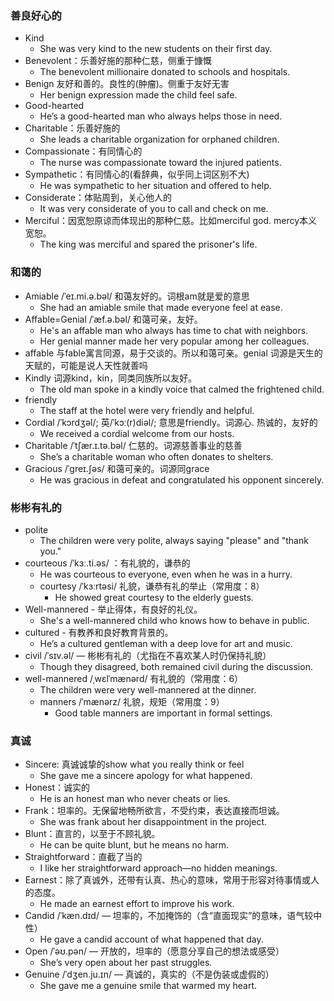 ### 善良好心的
- Kind
  - She was very kind to the new students on their first day.
- Benevolent：乐善好施的那种仁慈，侧重于慷慨
  - The benevolent millionaire donated to schools and hospitals.
- Benign 友好和善的。良性的(肿瘤)。侧重于友好无害
  - Her benign expression made the child feel safe.
- Good-hearted
  - He’s a good-hearted man who always helps those in need.
- Charitable：乐善好施的
  - She leads a charitable organization for orphaned children.
- Compassionate：有同情心的
  - The nurse was compassionate toward the injured patients.
- Sympathetic：有同情心的(看辞典，似乎同上词区别不大)
  - He was sympathetic to her situation and offered to help.
- Considerate：体贴周到，关心他人的
  - It was very considerate of you to call and check on me.
- Merciful：因宽恕原谅而体现出的那种仁慈。比如merciful god. mercy本义宽恕。
  - The king was merciful and spared the prisoner's life.

### 和蔼的
- Amiable /ˈeɪ.mi.ə.bəl/ 和蔼友好的。词根am就是爱的意思
  - She had an amiable smile that made everyone feel at ease.
- Affable=Genial /ˈæf.ə.bəl/ 和蔼可亲，友好。
  - He's an affable man who always has time to chat with neighbors.
  - Her genial manner made her very popular among her colleagues.
- affable 与fable寓言同源，易于交谈的。所以和蔼可亲。genial 词源是天生的天赋的，可能是说人天性就善吗
- Kindly 词源kind，kin，同类同族所以友好。
  - The old man spoke in a kindly voice that calmed the frightened child.
- friendly
  - The staff at the hotel were very friendly and helpful.
- Cordial /ˈkɔrdʒəl/; 英/ˈkɔː(r)diəl/; 意思是friendly。词源心. 热诚的，友好的
  - We received a cordial welcome from our hosts.
- Charitable  /ˈtʃær.ɪ.tə.bəl/ 仁慈的。词源慈善事业的慈善
  - She’s a charitable woman who often donates to shelters.
- Gracious /ˈɡreɪ.ʃəs/ 和蔼可亲的。词源同grace
  - He was gracious in defeat and congratulated his opponent sincerely.

### 彬彬有礼的
- polite
  - The children were very polite, always saying "please" and "thank you."
- courteous /ˈkɜː.ti.əs/ ：有礼貌的，谦恭的
  - He was courteous to everyone, even when he was in a hurry.
  - courtesy /ˈkɜːrtəsi/ 礼貌，谦恭有礼的举止（常用度：8）
    - He showed great courtesy to the elderly guests.
- Well-mannered - 举止得体，有良好的礼仪。
  - She's a well-mannered child who knows how to behave in public.
- cultured - 有教养和良好教育背景的。
  - He’s a cultured gentleman with a deep love for art and music.
- civil /ˈsɪv.əl/ — 彬彬有礼的（尤指在不喜欢某人时仍保持礼貌）
  - Though they disagreed, both remained civil during the discussion.
- well-mannered /ˌwɛlˈmænərd/ 有礼貌的（常用度：6）
  - The children were very well-mannered at the dinner.
  - manners /ˈmænərz/ 礼貌，规矩（常用度：9）
    - Good table manners are important in formal settings.

### 真诚
- Sincere: 真诚诚挚的show what you really think or feel
  - She gave me a sincere apology for what happened.
- Honest：诚实的
  - He is an honest man who never cheats or lies.
- Frank：坦率的。无保留地畅所欲言，不受约束，表达直接而坦诚。
  - She was frank about her disappointment in the project.
- Blunt：直言的，以至于不顾礼貌。
  - He can be quite blunt, but he means no harm.
- Straightforward：直截了当的
  - I like her straightforward approach—no hidden meanings.
- Earnest：除了真诚外，还带有认真、热心的意味，常用于形容对待事情或人的态度。
  - He made an earnest effort to improve his work.
- Candid /ˈkæn.dɪd/ — 坦率的，不加掩饰的（含“直面现实”的意味，语气较中性）
  - He gave a candid account of what happened that day.
- Open /ˈəʊ.pən/ — 开放的，坦率的（愿意分享自己的想法或感受）
  - She’s very open about her past struggles.
- Genuine /ˈdʒen.ju.ɪn/ — 真诚的，真实的（不是伪装或虚假的）
  - She gave me a genuine smile that warmed my heart.

